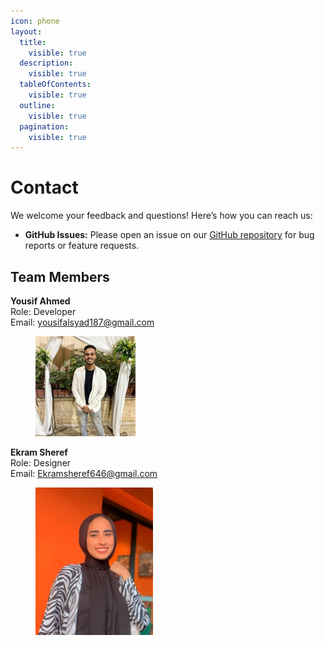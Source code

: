 ```yaml
---
icon: phone
layout:
  title:
    visible: true
  description:
    visible: true
  tableOfContents:
    visible: true
  outline:
    visible: true
  pagination:
    visible: true
---
```


# Contact

We welcome your feedback and questions! Here’s how you can reach us:

* **GitHub Issues:** Please open an issue on our [GitHub repository](https://github.com/ZooTa/Department-Specialization-for-Students/issues) for bug reports or feature requests.

## Team Members

**Yousif Ahmed**\
Role: Developer\
Email: [yousifalsyad187@gmail.com](mailto:yousifalsyad187@gmail.com)

<div align="left"><figure><img src="../.gitbook/assets/yousif.jpg" alt="" width="160"><figcaption></figcaption></figure></div>

**Ekram Sheref**\
Role: Designer\
Email: [Ekramsheref646@gmail.com](mailto:Ekramsheref646@gmail.com)

<div align="left" data-full-width="false"><figure><img src="../.gitbook/assets/Ekram Sheref.jpg" alt="Ekram Sheref photo" width="188"><figcaption></figcaption></figure></div>


